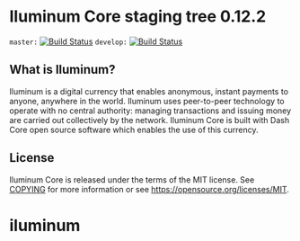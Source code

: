 Iluminum Core staging tree 0.12.2
===============================

`master:` [![Build Status](https://travis-ci.org/iluminumproject/iluminum.svg?branch=master)](https://travis-ci.org/iluminumproject/iluminum) `develop:` [![Build Status](https://travis-ci.org/iluminumproject/iluminum.svg?branch=develop)](https://travis-ci.org/iluminumproject/iluminum/branches)



What is Iluminum?
----------------

Iluminum is a digital currency that enables anonymous, instant
payments to anyone, anywhere in the world. Iluminum uses peer-to-peer technology
to operate with no central authority: managing transactions and issuing money
are carried out collectively by the network. Iluminum Core is built with Dash Core open
source software which enables the use of this currency.


License
-------

Iluminum Core is released under the terms of the MIT license. See [COPYING](COPYING) for more
information or see https://opensource.org/licenses/MIT.

# iluminum
